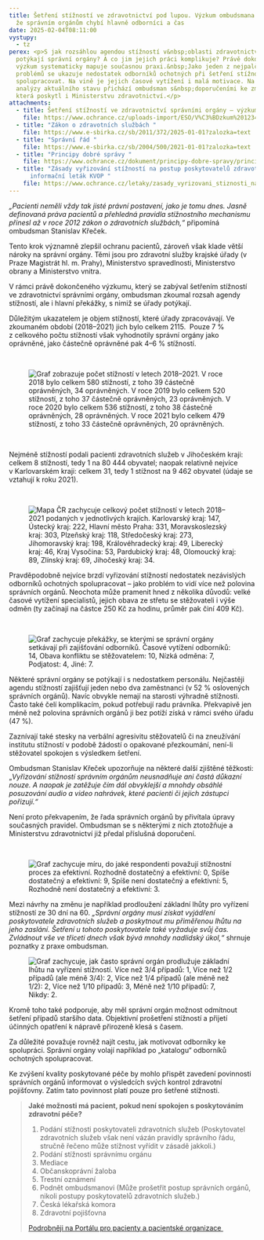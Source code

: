 ```yaml
---
title: Šetření stížností ve zdravotnictví pod lupou. Výzkum ombudsmana ukázal,
  že správním orgánům chybí hlavně odborníci a čas
date: 2025-02-04T08:11:00
vystupy:
  - tz
perex: <p>S jak rozsáhlou agendou stížností v&nbsp;oblasti zdravotnictví se
  potýkají správní orgány? A co jim jejich práci komplikuje? Právě dokončený
  výzkum systematicky mapuje současnou praxi.&nbsp;Jako jeden z nejpalčivější
  problémů se ukazuje nedostatek odborníků ochotných při šetření stížností
  spolupracovat. Na vině je jejich časové vytížení i malá motivace. Na základě
  analýzy aktuálního stavu přichází ombudsman s&nbsp;doporučeními ke změnám,
  která poskytl i Ministerstvu zdravotnictví.</p>
attachments:
  - title: Šetření stížností ve zdravotnictví správními orgány – výzkumná zpráva 2025
    file: https://www.ochrance.cz/uploads-import/ESO/V%C3%BDzkum%2012344-22-MJ-Z18-37-.pdf
  - title: "Zákon o zdravotních službách "
    file: https://www.e-sbirka.cz/sb/2011/372/2025-01-01?zalozka=text
  - title: "Správní řád "
    file: https://www.e-sbirka.cz/sb/2004/500/2021-01-01?zalozka=text
  - title: "Principy dobré správy "
    file: https://www.ochrance.cz/dokument/principy-dobre-spravy/principy-dobre-spravy.pdf
  - title: "Zásady vyřizování stížností na postup poskytovatelů zdravotních služeb –
      informační leták KVOP "
    file: https://www.ochrance.cz/letaky/zasady_vyrizovani_stiznosti_na_postup_poskytovatelu_zdravotnich_sluzeb/ochrance_letak_zasady_vyrizovani_stiznosti_na_postup_poskytovatelu_zdravotnich_sluzeb.pdf
---
```

<p><i>„Pacienti neměli vždy tak jisté právní postavení, jako je tomu dnes. Jasně definovaná práva pacientů a přehledná pravidla stížnostního mechanismu přinesl až&nbsp;v&nbsp;roce 2012 zákon o zdravotních službách,“&nbsp;</i>připomíná ombudsman Stanislav Křeček.&nbsp;</p><p>Tento krok významně zlepšil ochranu pacientů, zároveň však klade větší nároky na správní orgány. Těmi jsou pro zdravotní služby krajské úřady (v Praze Magistrát hl. m. Prahy), Ministerstvo spravedlnosti, Ministerstvo obrany a Ministerstvo vnitra.</p><p>V&nbsp;rámci právě dokončeného výzkumu, který se zabýval šetřením stížností ve zdravotnictví správními orgány,<strong>&nbsp;</strong>ombudsman zkoumal rozsah agendy stížností, ale i hlavní překážky, s&nbsp;nimiž se úřady potýkají.&nbsp;</p><p>Důležitým ukazatelem je objem stížností, které úřady zpracovávají. Ve zkoumaném období (2018–2021) jich bylo celkem 2115. &nbsp;Pouze 7 % z&nbsp;celkového počtu stížností však vyhodnotily správní orgány jako oprávněné, jako částečně oprávněné pak 4–6&nbsp;% stížností.</p><p>&nbsp;</p><figure class="image"><img src="https://www.ochrance.cz/aktualne/setreni_stiznosti_ve_zdravotnictvi_pod_lupou-_vyzkum_ombudsmana_ukazal_ze_spravnim_organum_chybi_hlavne_odbornici_a_cas/1_nove.jpg" alt="Graf zobrazuje počet stížností v letech 2018–2021. V roce 2018 bylo celkem 580 stížností, z toho 39 částečně oprávněných, 34 oprávněných. V roce 2019 bylo celkem 520 stížností, z toho 37 částečně oprávněných, 23 oprávněných. V roce 2020 bylo celkem 536 stížností, z toho 38 částečně oprávněných, 28 oprávněných. V roce 2021 bylo celkem 479 stížností, z toho 33 částečně oprávněných, 20 oprávněných."></figure><p>&nbsp;</p><p>Nejméně stížností podali pacienti zdravotních služeb v&nbsp;Jihočeském kraji: celkem 8&nbsp;stížností, tedy 1 na 80&nbsp;444 obyvatel; naopak relativně nejvíce v&nbsp;Karlovarském kraji: celkem 31, tedy 1 stížnost na 9&nbsp;462 obyvatel (údaje se vztahují k&nbsp;roku 2021).&nbsp;</p><p>&nbsp;</p><figure class="image"><img src="https://www.ochrance.cz/aktualne/setreni_stiznosti_ve_zdravotnictvi_pod_lupou-_vyzkum_ombudsmana_ukazal_ze_spravnim_organum_chybi_hlavne_odbornici_a_cas/5.jpg" alt="Mapa ČR zachycuje celkový počet stížností v letech 2018–2021 podaných v jednotlivých krajích. Karlovarský kraj: 147, Ústecký kraj: 222, Hlavní město Praha: 331, Moravskoslezský kraj: 303, Plzeňský kraj: 118, Středočeský kraj: 273, Jihomoravský kraj: 198, Královéhradecký kraj: 49, Liberecký kraj: 46, Kraj Vysočina: 53, Pardubický kraj: 48, Olomoucký kraj: 89, Zlínský kraj: 69, Jihočeský kraj: 34."></figure><p>Pravděpodobně nejvíce brzdí vyřizování stížností nedostatek nezávislých odborníků ochotných spolupracovat – jako problém to vidí více než polovina správních orgánů. Neochota může pramenit hned z&nbsp;několika důvodů: velké časové vytížení specialistů, jejich obava ze střetu se stěžovateli i výše odměn (ty začínají na částce 250 Kč za hodinu, průměr pak činí 409 Kč).</p><p>&nbsp;</p><figure class="image"><img src="https://www.ochrance.cz/aktualne/setreni_stiznosti_ve_zdravotnictvi_pod_lupou-_vyzkum_ombudsmana_ukazal_ze_spravnim_organum_chybi_hlavne_odbornici_a_cas/2.jpg" alt="Graf zachycuje překážky, se kterými se správní orgány setkávají při zajišťování odborníků. Časové vytížení odborníků: 14, Obava konfliktu se stěžovatelem: 10, Nízká odměna: 7, Podjatost: 4, Jiné: 7."></figure><p>Některé správní orgány se potýkají i s&nbsp;nedostatkem personálu. Nejčastěji agendu stížností zajišťují jeden nebo dva zaměstnanci (v&nbsp;52&nbsp;% oslovených správních orgánů). Navíc obvykle nemají na starosti výhradně stížnosti. Často také čelí komplikacím, pokud potřebují radu právníka. Překvapivě jen méně než polovina správních orgánů ji bez potíží získá v&nbsp;rámci svého úřadu (47 %).&nbsp;</p><p>Zaznívají také stesky na verbální agresivitu stěžovatelů či na zneužívání institutu stížností v&nbsp;podobě žádostí o opakované přezkoumání, není-li stěžovatel spokojen s&nbsp;výsledkem šetření.&nbsp;</p><p>Ombudsman Stanislav Křeček upozorňuje na některé další zjištěné těžkosti: „<i>Vyřizování stížností správním orgánům neusnadňuje ani častá důkazní nouze. A naopak je zatěžuje čím dál obvyklejší a mnohdy obsáhlé posuzování audio a video nahrávek, které pacienti či jejich zástupci pořizují.“</i></p><p>Není proto překvapením, že řada správních orgánů by přivítala úpravy současných pravidel. Ombudsman se s&nbsp;některými z&nbsp;nich ztotožňuje a Ministerstvu zdravotnictví již předal příslušná doporučení.</p><p>&nbsp;</p><figure class="image"><img src="https://www.ochrance.cz/aktualne/setreni_stiznosti_ve_zdravotnictvi_pod_lupou-_vyzkum_ombudsmana_ukazal_ze_spravnim_organum_chybi_hlavne_odbornici_a_cas/3.jpg" alt="Graf zachycuje míru, do jaké respondenti považují stížnostní proces za efektivní. Rozhodně dostatečný a efektivní: 0, Spíše dostatečný a efektivní: 9, Spíše není dostatečný a efektivní: 5, Rozhodně není dostatečný a efektivní: 3."></figure><p>Mezi návrhy na změnu je například prodloužení základní lhůty pro vyřízení stížností ze 30 dní na 60. <i>„Správní orgány musí získat vyjádření poskytovatele zdravotních služeb a poskytnout mu přiměřenou lhůtu na jeho zaslání. Šetření u tohoto poskytovatele také vyžaduje svůj čas. Zvládnout vše ve třiceti dnech však bývá mnohdy nadlidský úkol,“&nbsp;</i>shrnuje poznatky z praxe ombudsman.</p><figure class="image"><img src="https://www.ochrance.cz/aktualne/setreni_stiznosti_ve_zdravotnictvi_pod_lupou-_vyzkum_ombudsmana_ukazal_ze_spravnim_organum_chybi_hlavne_odbornici_a_cas/4.jpg" alt="Graf zachycuje, jak často správní orgán prodlužuje základní lhůtu na vyřízení stížností. Více než 3/4 případů: 1, Více než 1/2 případů (ale méně 3/4): 2, Více než 1/4 případů (ale  méně než 1/2): 2, Více než 1/10 případů: 3, Méně než 1/10 případů: 7, Nikdy: 2."></figure><p>Kromě toho také podporuje, aby měl správní orgán možnost odmítnout šetření případů staršího data. Objektivní prošetření stížností a přijetí účinných opatření k nápravě přirozeně klesá s&nbsp;časem.</p><p>Za důležité považuje rovněž najít cestu, jak motivovat odborníky ke spolupráci. Správní orgány volají například po „katalogu“ odborníků ochotných spolupracovat.&nbsp;</p><p>Ke zvýšení kvality poskytované péče by mohlo přispět zavedení povinnosti správních orgánů informovat o výsledcích svých kontrol zdravotní pojišťovny. Zatím tato povinnost platí pouze pro šetřené stížnosti.&nbsp;</p><blockquote><p><strong>Jaké možnosti má pacient, pokud není spokojen s&nbsp;poskytováním zdravotní péče?&nbsp;</strong></p><ol><li>Podání stížnosti poskytovateli zdravotních služeb (Poskytovatel zdravotních služeb však není vázán pravidly správního řádu, stručně řečeno může stížnost vyřídit v zásadě jakkoli.)</li><li>Podání stížnosti&nbsp;správnímu orgánu</li><li>Mediace</li><li>Občanskoprávní žaloba</li><li>Trestní oznámení</li><li>Podnět ombudsmanovi (Může prošetřit postup správních orgánů, nikoli postupy poskytovatelů zdravotních služeb.)</li><li>Česká lékařská komora</li><li>Zdravotní pojišťovna</li></ol><p><a href="https://pacientskeorganizace.mzcr.cz/index.php?pg=home&amp;aid=194">Podrobněji na Portálu pro pacienty a pacientské organizace&nbsp;</a></p></blockquote><p>&nbsp;</p>
